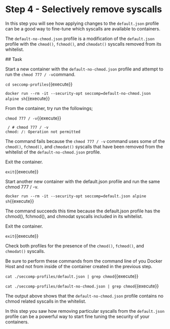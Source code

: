# Step 4 - Selectively remove syscalls

In this step you will see how applying changes to the `default.json` profile can be a good way to fine-tune which syscalls are available to containers.

The `default-no-chmod.json` profile is a modification of the `default.json` profile with the ``chmod()``, ``fchmod()``, and ``chmodat()`` syscalls removed from its whitelist.


## Task

Start a new container with the `default-no-chmod.json` profile and attempt to run the `chmod 777 / -v`command.

`cd seccomp-profiles`{{execute}}


`docker run --rm -it --security-opt seccomp=default-no-chmod.json alpine sh`{{execute}}

From the container, try run the followings;

`chmod 777 / -v`{{execute}}


```
 / # chmod 777 / -v
chmod: /: Operation not permitted
```

The command fails because the `chmod 777 / -v` command uses some of the ``chmod()``, ``fchmod()``, and ``chmodat()`` syscalls that have been removed from the whitelist of the ``default-no-chmod.json`` profile.

Exit the container.

`exit`{{execute}}

Start another new container with the default.json profile and run the same chmod 777 / -v.

`docker run --rm -it --security-opt seccomp=default.json alpine sh`{{execute}}

The command succeeds this time because the default.json profile has the chmod(), fchmod(), and chmodat syscalls included in its whitelist.

Exit the container.

`exit`{{execute}}

Check both profiles for the presence of the ``chmod()``, ``fchmod()``, and ``chmodat()`` syscalls.

Be sure to perform these commands from the command line of you Docker Host and not from inside of the container created in the previous step.

`cat ./seccomp-profiles/default.json | grep chmod`{{execute}}


`cat ./seccomp-profiles/default-no-chmod.json | grep chmod`{{execute}}

The output above shows that the `default-no-chmod.json` profile contains no chmod related syscalls in the whitelist.

In this step you saw how removing particular syscalls from the `default.json` profile can be a powerful way to start fine tuning the security of your containers.
